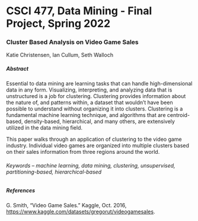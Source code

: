 # CSCI 477, Data Mining - Final Project, Spring 2022

### Cluster Based Analysis on Video Game Sales

Katie Christensen, Ian Cullum, Seth Walloch

##### Abstract

  Essential to data mining are learning tasks that can handle high-dimensional data in any form. Visualizing, interpreting, and analyzing data that is unstructured is a job for clustering. Clustering provides information about the nature of, and patterns within, a dataset that wouldn’t have been possible to understand without organizing it into clusters. Clustering is a fundamental machine learning technique, and algorithms that are centroid-based, density-based, hierarchical, and many others, are extensively utilized in the data mining field. 
  
  This paper walks through an application of clustering to  the video game industry. Individual video games are organized into multiple clusters based on their sales information from three regions around the world.

###### Keywords – machine learning, data mining, clustering, unsupervised, partitioning-based, hierarchical-based

##### References

G. Smith, “Video Game Sales.” Kaggle, Oct. 2016, https://www.kaggle.com/datasets/gregorut/videogamesales.
